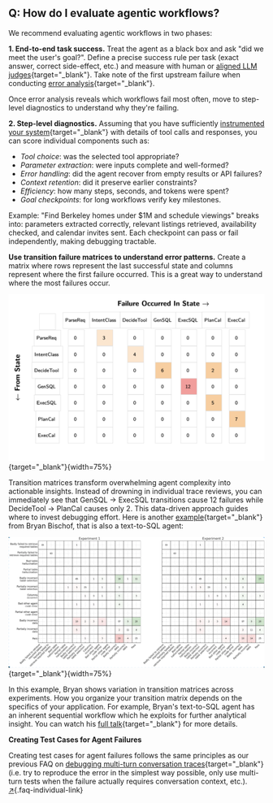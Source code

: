## Q: How do I evaluate agentic workflows?

We recommend evaluating agentic workflows in two phases:

**1. End-to-end task success.** Treat the agent as a black box and ask "did we meet the user's goal?". Define a precise success rule per task (exact answer, correct side-effect, etc.) and measure with human or [aligned LLM judges](https://hamel.dev/blog/posts/llm-judge/){target="_blank"}.  Take note of the first upstream failure when conducting [error analysis](/blog/posts/evals-faq/why-is-error-analysis-so-important-in-llm-evals-and-how-is-it-performed.html){target="_blank"}.  

Once error analysis reveals which workflows fail most often, move to step-level diagnostics to understand why they're failing.

**2. Step-level diagnostics.** Assuming that you have sufficiently [instrumented your system](https://hamel.dev/blog/posts/evals/#logging-traces){target="_blank"} with details of tool calls and responses, you can score individual components such as:
- *Tool choice*: was the selected tool appropriate?
- *Parameter extraction*: were inputs complete and well-formed?
- *Error handling*: did the agent recover from empty results or API failures?
- *Context retention*: did it preserve earlier constraints?
- *Efficiency*: how many steps, seconds, and tokens were spent?
- *Goal checkpoints*: for long workflows verify key milestones.

Example: "Find Berkeley homes under $1M and schedule viewings" breaks into: parameters extracted correctly, relevant listings retrieved, availability checked, and calendar invites sent. Each checkpoint can pass or fail independently, making debugging tractable.

**Use transition failure matrices to understand error patterns.** Create a matrix where rows represent the last successful state and columns represent where the first failure occurred.  This is a great way to understand where the most failures occur.

![Transition failure matrix showing hotspots in text-to-SQL agent workflow](images/shreya_matrix.png){target="_blank"}{width=75%}

Transition matrices transform overwhelming agent complexity into actionable insights. Instead of drowning in individual trace reviews, you can immediately see that GenSQL → ExecSQL transitions cause 12 failures while DecideTool → PlanCal causes only 2. This data-driven approach guides where to invest debugging effort. Here is another [example](https://www.figma.com/deck/nwRlh5renu4s4olaCsf9lG/Failure-is-a-Funnel?node-id=2009-927&t=GJlTtxQ8bLJaQ92A-1){target="_blank"} from Bryan Bischof, that is also a text-to-SQL agent:

![Bischof, Bryan "Failure is A Funnel - Data Council, 2025"](images/bischof_matrix.png){target="_blank"}{width=75%}

In this example, Bryan shows variation in transition matrices across experiments. How you organize your transition matrix depends on the specifics of your application.  For example, Bryan's text-to-SQL agent has an inherent sequential workflow which he exploits for further analytical insight.  You can watch his [full talk](https://youtu.be/R_HnI9oTv3c?si=hRRhDiydHU5k6ikc){target="_blank"} for more details.

**Creating Test Cases for Agent Failures**

Creating test cases for agent failures follows the same principles as our previous FAQ on [debugging multi-turn conversation traces](/blog/posts/evals-faq/how-do-i-debug-multi-turn-conversation-traces.html){target="_blank"} (i.e. try to reproduce the error in the simplest way possible, only use multi-turn tests when the failure actually requires conversation context, etc.). [↗](/blog/posts/evals-faq/how-do-i-evaluate-agentic-workflows.html){.faq-individual-link}